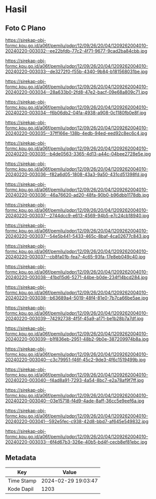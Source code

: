 # Hasil

## Foto C Plano

https://sirekap-obj-formc.kpu.go.id/a06f/pemilu/pdpr/12/09/26/20/04/1209262004010-20240220-003032--ee22bfdb-77c2-4f71-9677-9cad2ba84cbb.jpg

https://sirekap-obj-formc.kpu.go.id/a06f/pemilu/pdpr/12/09/26/20/04/1209262004010-20240220-003033--de3272f0-f55b-4340-9b84-b181568031be.jpg

https://sirekap-obj-formc.kpu.go.id/a06f/pemilu/pdpr/12/09/26/20/04/1209262004010-20240220-003034--28a633b0-2fd8-47e2-bacf-09e68a809c71.jpg

https://sirekap-obj-formc.kpu.go.id/a06f/pemilu/pdpr/12/09/26/20/04/1209262004010-20240220-003034--f6b06db2-04fa-4938-a908-0c1180fb0e8f.jpg

https://sirekap-obj-formc.kpu.go.id/a06f/pemilu/pdpr/12/09/26/20/04/1209262004010-20240220-003035--37ff166e-138b-4edb-94ed-eed92c8ec6c4.jpg

https://sirekap-obj-formc.kpu.go.id/a06f/pemilu/pdpr/12/09/26/20/04/1209262004010-20240220-003035--b4de0563-3365-4d13-a44c-04bee2728e5e.jpg

https://sirekap-obj-formc.kpu.go.id/a06f/pemilu/pdpr/12/09/26/20/04/1209262004010-20240220-003036--f82a6d05-1808-43a3-9a50-431cd51398fd.jpg

https://sirekap-obj-formc.kpu.go.id/a06f/pemilu/pdpr/12/09/26/20/04/1209262004010-20240220-003036--46a76620-ad20-48fa-90b0-b96dbb1178db.jpg

https://sirekap-obj-formc.kpu.go.id/a06f/pemilu/pdpr/12/09/26/20/04/1209262004010-20240220-003037--2744dcc9-e613-4569-94b5-e7c24cb18940.jpg

https://sirekap-obj-formc.kpu.go.id/a06f/pemilu/pdpr/12/09/26/20/04/1209262004010-20240220-003037--54e5b441-5433-465c-8baf-4ca02677c843.jpg

https://sirekap-obj-formc.kpu.go.id/a06f/pemilu/pdpr/12/09/26/20/04/1209262004010-20240220-003037--cb8fa01b-fea7-4c65-93fa-17e8eb049c40.jpg

https://sirekap-obj-formc.kpu.go.id/a06f/pemilu/pdpr/12/09/26/20/04/1209262004010-20240220-003038--41bd15d6-5271-44be-b0de-234f14bcd284.jpg

https://sirekap-obj-formc.kpu.go.id/a06f/pemilu/pdpr/12/09/26/20/04/1209262004010-20240220-003038--b63689a4-5019-48f4-81e0-7b7ca66be5ae.jpg

https://sirekap-obj-formc.kpu.go.id/a06f/pemilu/pdpr/12/09/26/20/04/1209262004010-20240220-003039--74292738-4f5f-45a9-a171-be1b28b7a7df.jpg

https://sirekap-obj-formc.kpu.go.id/a06f/pemilu/pdpr/12/09/26/20/04/1209262004010-20240220-003039--b1f836eb-2951-48b2-9b0e-387209974b8a.jpg

https://sirekap-obj-formc.kpu.go.id/a06f/pemilu/pdpr/12/09/26/20/04/1209262004010-20240220-003040--c3c79951-f46f-45c2-9de3-4f6c1519499b.jpg

https://sirekap-obj-formc.kpu.go.id/a06f/pemilu/pdpr/12/09/26/20/04/1209262004010-20240220-003040--f4ad8a91-7293-4a54-8bc7-e2a78af9f7ff.jpg

https://sirekap-obj-formc.kpu.go.id/a06f/pemilu/pdpr/12/09/26/20/04/1209262004010-20240220-003040--03e15718-f4d9-4ade-8aff-36cc5e9eef6a.jpg

https://sirekap-obj-formc.kpu.go.id/a06f/pemilu/pdpr/12/09/26/20/04/1209262004010-20240220-003041--592e5fec-c938-42d8-bbd7-af645e549832.jpg

https://sirekap-obj-formc.kpu.go.id/a06f/pemilu/pdpr/12/09/26/20/04/1209262004010-20240220-003033--6f4d67b3-326e-40b5-bd4f-cecb8ef81ebc.jpg


## Metadata

| Key        | Value               |
| ---------- | ------------------- |
| Time Stamp | 2024-02-29 19:03:47 |
| Kode Dapil | 1203                |



